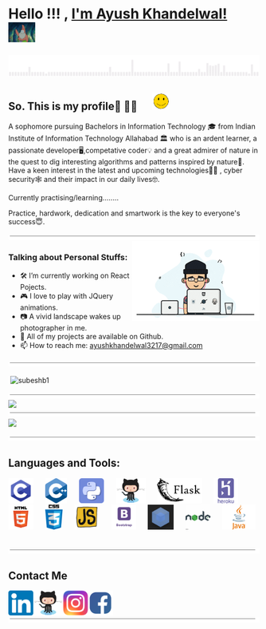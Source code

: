 # Hello !!! , [I'm Ayush Khandelwal!](https://www.linkedin.com/in/ayush-khandelwal-741a88194/) &nbsp; &nbsp; <img src=images/hello.gif height="40px">
<img src="images/huiii.gif" width="1200px"></h2>

## So. This is my profile🥱 💁‍♂️ &nbsp; &nbsp; &nbsp;<img src="images/smile.gif" width="35px">


A sophomore  pursuing Bachelors in Information Technology 🎓 from Indian Institute of Information Technology Allahabad 🏛 who is an ardent learner, a passionate developer🖥️,competative coder💡 and a great admirer of nature in the quest to dig interesting algorithms and patterns inspired by nature🌿. Have a keen interest in the latest and upcoming technologies👨‍💻 , cyber security🕸️  and their impact in our daily lives🤓.

Currently practising/learning........

Practice, hardwork, dedication and smartwork is the key to everyone's success😇.

<img src="images/border.gif" width="1100px" height="10px">

<img align="right" width="255" alt="" src="images/dev.gif" />

### Talking about Personal Stuffs:
- 🛠 I’m currently working on React Pojects.
- 🎮 I love to play with JQuery animations.
- 📷 A vivid landscape wakes up photographer in me.
- 👾 All of my projects are available on Github.
- 📫 How to reach me: ayushkhandelwal3217@gmail.com

<img src="images/border.gif" width="1100px" height="10px">

<p>&nbsp;<img align="center" src="https://github-readme-stats.vercel.app/api?username=Ayush-Khandelwal-007&show_icons=true&custom_title=My GitHub Stats&count_private=true&theme=dracula" alt="subeshb1" /></p>

<img src="images/border.gif" width="1100px" height="10px"> 

<img src="https://github-profile-trophy.vercel.app/?username=Ayush-Khandelwal-007&theme=dracula&column=6&margin-w=10&margin-h=15 (https://github.com/ryo-ma/github-profile-trophy)">

<img src="images/border.gif" width="1100px" height="10px">

<img align="center" src="https://github-readme-stats.vercel.app/api/top-langs/?username=Ayush-Khandelwal-007&layout=compact&theme=dracula" />

<img src="images/border.gif" width="1100px" height="10px"></h2>

## Languages and Tools:
                                                                                   
<img src="images/c.png" height="50px">&nbsp; &nbsp; &nbsp;
<img src="images/cpp.png" height="50px">&nbsp; &nbsp; &nbsp;
<img src="images/python.gif" height="50px">&nbsp; &nbsp; &nbsp;
<img src="images/github.png" height="50px">&nbsp; &nbsp; &nbsp;
<img src="images/flask.png" height="50px">&nbsp; &nbsp; &nbsp;
<img src="images/heroku.png" height="50px">&nbsp; &nbsp; &nbsp;
<img src="images/html.png" height="50px">&nbsp; &nbsp; &nbsp;
<img src="images/css.png" height="50px">&nbsp; &nbsp; &nbsp;
<img src="images/javascript.gif" height="50px">&nbsp; &nbsp; &nbsp;
<img src="images/bootstrap.jpg" height="50px">&nbsp; &nbsp; &nbsp;
<img src="images/webpack.gif" height="50px">&nbsp; &nbsp; &nbsp;
<img src="images/nodeJS.gif" height="50px">&nbsp; &nbsp; &nbsp;
<img src="images/java.png" height="50px">&nbsp; &nbsp; &nbsp;



<img src="images/border.gif" width="1100px" height="10px"></h2>

## Contact Me <br>
[<img align="left" alt="https://www.linkedin.com/in/ayush-khandelwal-741a88194/" height="50" src="images/linkedin.png" />][linkedin]&nbsp;&nbsp;&nbsp;
[<img align="left"  src="images/github.png" height="50px">][github]&nbsp; &nbsp; &nbsp;
[<img align="left" alt="https://www.instagram.com/lens_ified/" height="50px" src="images/insta.png" />][instagram]&nbsp; &nbsp; &nbsp;
[<img align="left" alt="https://www.facebook.com/ayush.khandelwal.92317" height="50px" src="images/facebook.png" />][facebook]&nbsp; &nbsp; &nbsp;
<br/>




<img src="images/border.gif" width="1100px" height="10px"></h2>




[linkedin]:https://www.linkedin.com/in/ayush-khandelwal-741a88194/
[github]:https://github.com/Ayush-Khandelwal-007/
[instagram]:https://www.instagram.com/lens_ified/
[facebook]:https://www.facebook.com/ayush.khandelwal.92317
